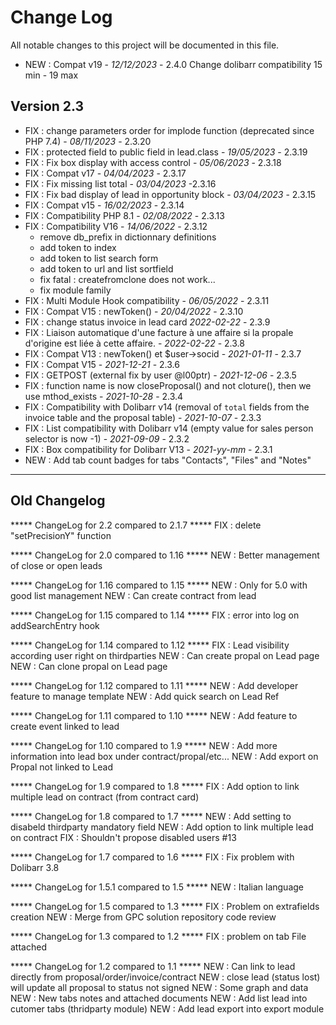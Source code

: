 # Change Log
All notable changes to this project will be documented in this file.

- NEW : Compat v19 - *12/12/2023* - 2.4.0
  Change dolibarr compatibility 15 min  - 19 max


## Version 2.3
- FIX : change parameters order for implode function (deprecated since PHP 7.4) - *08/11/2023* - 2.3.20
- FIX : protected field to public field in lead.class - *19/05/2023* - 2.3.19
- FIX : Fix box display with access control - *05/06/2023* - 2.3.18
- FIX : Compat v17 - *04/04/2023* - 2.3.17
- FIX : Fix missing list total - *03/04/2023* -2.3.16
- FIX : Fix bad display of lead in opportunity block - *03/04/2023* - 2.3.15
- FIX : Compat v15 - *16/02/2023* - 2.3.14
- FIX : Compatibility PHP 8.1 - *02/08/2022* - 2.3.13
- FIX : Compatibility V16 - *14/06/2022* - 2.3.12
  - remove db_prefix in dictionnary definitions
  - add token to index
  - add token to list search form
  - add token to url and list sortfield
  - fix fatal : createfromclone does not work...
  - fix module family
- FIX : Multi Module Hook compatibility - *06/05/2022* - 2.3.11
- FIX : Compat V15 : newToken() - *20/04/2022* - 2.3.10
- FIX : change status invoice in lead card *2022-02-22* - 2.3.9
- FIX : Liaison automatique  d'une facture  à une affaire si la propale d'origine est liée à cette affaire.   - *2022-02-22* - 2.3.8
- FIX : Compat V13 : newToken() et $user->socid - *2021-01-11* - 2.3.7
- FIX : Compat V15 - *2021-12-21* - 2.3.6
- FIX : GETPOST (external fix by user @l00ptr) - *2021-12-06* - 2.3.5
- FIX : function name is now closeProposal() and not cloture(), then we use mthod_exists - *2021-10-28* - 2.3.4
- FIX : Compatibility with Dolibarr v14 (removal of `total` fields from
        the invoice table and the proposal table) - *2021-10-07* - 2.3.3
- FIX : List compatibility with Dolibarr v14 (empty value for sales
        person selector is now -1) - *2021-09-09* - 2.3.2
- FIX : Box compatibility for Dolibarr V13 - *2021-yy-mm* - 2.3.1
- NEW : Add tab count badges for tabs "Contacts", "Files" and "Notes"


---
## Old Changelog

***** ChangeLog for 2.2 compared to 2.1.7 *****
FIX : delete "setPrecisionY" function

***** ChangeLog for 2.0 compared to 1.16 *****
NEW : Better management of close or open leads 

***** ChangeLog for 1.16 compared to 1.15 *****
NEW : Only for 5.0 with good list management
NEW : Can create contract from lead

***** ChangeLog for 1.15 compared to 1.14 *****
FIX : error into log on addSearchEntry hook

***** ChangeLog for 1.14 compared to 1.12 *****
FIX : Lead visibility according user right on thirdparties
NEW : Can create propal on Lead page
NEW : Can clone propal on Lead page

***** ChangeLog for 1.12 compared to 1.11 *****
NEW : Add developer feature to manage template
NEW : Add quick search on Lead Ref

***** ChangeLog for 1.11 compared to 1.10 *****
NEW : Add feature to create event linked to lead

***** ChangeLog for 1.10 compared to 1.9 *****
NEW : Add more information into lead box under contract/propal/etc...
NEW : Add export on Propal not linked to Lead

***** ChangeLog for 1.9 compared to 1.8 *****
FIX : Add option to link multiple lead on contract (from contract card)

***** ChangeLog for 1.8 compared to 1.7 *****
NEW : Add setting to disabeld thirdparty mandatory field
NEW : Add option to link multiple lead on contract
FIX : Shouldn't propose disabled users #13 

***** ChangeLog for 1.7 compared to 1.6 *****
FIX : Fix problem with Dolibarr 3.8

***** ChangeLog for 1.5.1 compared to 1.5 *****
NEW : Italian language

***** ChangeLog for 1.5 compared to 1.3 *****
FIX : Problem on extrafields creation
NEW : Merge from GPC solution repository code review

***** ChangeLog for 1.3 compared to 1.2 *****
FIX : problem on tab File attached

***** ChangeLog for 1.2 compared to 1.1 *****
NEW : Can link to lead directly from proposal/order/invoice/contract
NEW : close lead (status lost) will update all proposal to status not signed
NEW : Some graph and data
NEW : New tabs notes and attached documents
NEW : Add list lead into cutomer tabs (thridparty module)
NEW : Add lead export into export module
